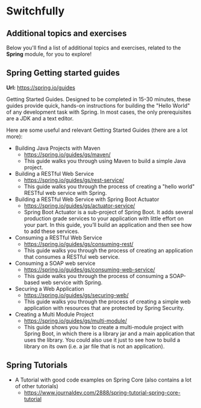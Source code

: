 # Switchfully

## Additional topics and exercises

Below you'll find a list of additional topics and exercises, related to the
**Spring** module, for you to explore!

## Spring Getting started guides

**Url:** https://spring.io/guides

Getting Started Guides. Designed to be completed in 15-30 minutes, these guides provide quick, 
hands-on instructions for building the "Hello World" of any development task with Spring. In most cases, 
the only prerequisites are a JDK and a text editor.

Here are some useful and relevant Getting Started Guides (there are a lot more):

- Building Java Projects with Maven
    - https://spring.io/guides/gs/maven/
    - This guide walks you through using Maven to build a simple Java project.
- Building a RESTful Web Service
    - https://spring.io/guides/gs/rest-service/
    - This guide walks you through the process of creating a "hello world" RESTful web service with Spring.
- Building a RESTful Web Service with Spring Boot Actuator
   - https://spring.io/guides/gs/actuator-service/
   - Spring Boot Actuator is a sub-project of Spring Boot. It adds several production grade services to your 
   application with little effort on your part. In this guide, you’ll build an application and then see how to 
   add these services.
- Consuming a RESTful Web Service
    - https://spring.io/guides/gs/consuming-rest/
    - This guide walks you through the process of creating an application that consumes a RESTful web service.
- Consuming a SOAP web service
    - https://spring.io/guides/gs/consuming-web-service/
    - This guide walks you through the process of consuming a SOAP-based web service with Spring.
- Securing a Web Application
    - https://spring.io/guides/gs/securing-web/
    - This guide walks you through the process of creating a simple web application with resources that are protected by Spring Security.
- Creating a Multi Module Project
    - https://spring.io/guides/gs/multi-module/
    - This guide shows you how to create a multi-module project with Spring Boot, in which there is a library jar 
    and a main application that uses the library. You could also use it just to see how to build a library on 
    its own (i.e. a jar file that is not an application).

## Spring Tutorials

- A Tutorial with good code examples on Spring Core (also contains a lot of other tutorials)
    - https://www.journaldev.com/2888/spring-tutorial-spring-core-tutorial


